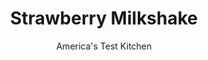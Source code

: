 ---
layout: ../../layouts/MarkdownPostLayout.astro
title: Strawberry Milkshake
author: America's Test Kitchen
pubDate: 2023-03-15
description: "Milkshakes these days tend to be so thick that you need a spoon. We wanted a shake to sip through a straw."
image_url: https://res.cloudinary.com/hksqkdlah/image/upload/ar_1:1,c_fill,dpr_2.0,f_auto,fl_lossy.progressive.strip_profile,g_faces:auto,q_auto:low,w_344/24212_sfs-5-easy-milkshakes-strawberry-3
tags: ["Desserts or Baked Goods","Beverages"]
calories: 900
protein: 7
carbohydrates: 62
fats: 
fiber: 5
ingredients: ["12 ounces (2 cups), vanilla ice cream","1 pound (3 1/2 cups), frozen strawberries, thawed","1/4 cup, milk","Pinch, salt"]
serves: 2
time: "20 minutes"
instructions: ["Let ice cream soften on counter for 15 minutes. Process strawberries in food processor until smooth, about 1 minute, scraping down sides of bowl as needed. Add ice cream, milk, and salt and process until smooth, about 1 minute. Pour into chilled glasses and serve."]
nutrition: ["714 mg Potassium","233 mg Phosphorus","288 mg Calcium","1 mg Iron","51 mg Magnesium","227 mg Sodium","1 mg Zinc","19 g Fat","1 mg Niacin (B3)","5 g Monounsaturated","94 mg Vitamin C","77 mg Cholesterol","12 g Saturated","5 g Fiber","48 µg Folate (food)","47 g Sugars","5 µg Vitamin K","334 g Water","62 g Carbs","48 µg Folate equivalent (total)","7 g Protein","1 mg Vitamin E","219 µg Vitamin A","450 kcal Energy","36 g Sugars, added","900 calories"]
notes: "Our favorite vanilla ice cream is Ben &amp; Jerry’s Vanilla."
---